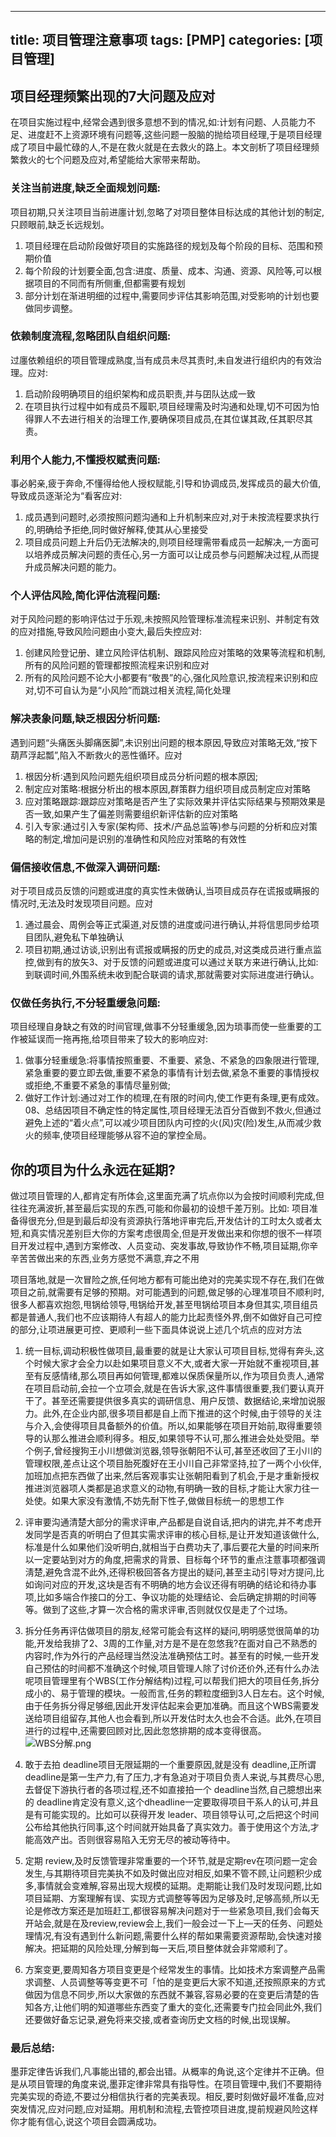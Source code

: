 
---
title: 项目管理注意事项
tags: [PMP]
categories: [项目管理]
---
## 项目经理频繁出现的7大问题及应对
在项目实施过程中,经常会遇到很多意想不到的情况,如:计划有问题、人员能力不足、进度赶不上资源环境有问题等,这些问题一股脑的抛给项目经理,于是项目经理成了项目中最忙碌的人,不是在救火就是在去救火的路上。本文剖析了项目经理频繁救火的七个问题及应对,希望能给大家带来帮助。

### 关注当前进度,缺乏全面规划问题:
项目初期,只关注项目当前进廛计划,忽略了对项目整体目标达成的其他计划的制定,只顾眼前,缺乏长远规划。
1. 项目经理在启动阶段做好项目的实施路径的规划及每个阶段的目标、范围和预期价值
2. 每个阶段的计划要全面,包含:进度、质量、成本、沟通、资源、风险等,可以根据项目的不同而有所侧重,但都需要有规划
3. 部分计划在渐进明细的过程中,需要同步评估其影响范围,对受影响的计划也要做同步调整。

### 依赖制度流程,忽略团队自组织问题:
过廛依赖组织的项目管理成熟度,当有成员未尽其责时,未自发进行组织内的有效治理。应对:
1. 启动阶段明确项目的组织架构和成员职责,并与囝队达成一致
2. 在项目执行过程中如有成员不履职,项目经理需及时沟通和处理,切不可因为怕得罪人不去进行相关的治理工作,要确保项目成员,在其位谋其政,任其职尽其责。

### 利用个人能力,不懂授权赋责问题:
事必躬亲,疲于奔命,不懂得给他人授权赋能,引导和协调成员,发挥成员的最大价值,导致成员逐渐沦为“看客应对:
1. 成员遇到问题时,必须按照问题沟通和上升机制来应对,对于未按流程要求执行的,明确给予拒绝,同时做好解释,使其从心里接受
2. 项目成员问题上升后仍无法解决的,则项目经理需带看成员一起解决,一方面可以培养成员解决问题的责任心,另一方面可以让成员参与问题解决过程,从而提升成员解决问题的能力。

### 个人评估风险,简化评估流程问题:
对于风险问题的影响评估过于乐观,未按照风险管理标准流程来识别、并制定有效的应对措施,导致风险问题由小变大,最后失控应对:
1. 创建风险登记册、建立风险评估机制、跟踪风险应对策略的效果等流程和机制,所有的风险问题的管理都按照流程来识别和应对
2. 所有的风险问题不论大小都要有“敬畏”的心,强化风险意识,按流程来识别和应对,切不可自认为是“小风险”而跳过相关流程,简化处理

### 解决表象问题,缺乏根因分析问题:
遇到问题“头痛医头脚痛医脚”,未识别出问题的根本原因,导致应对策略无效,“按下葫芦浮起瓢”,陷入不断救火的恶性循环。应对
1. 根因分析∶遇到风险问题先组织项目成员分析问题的根本原因;
2. 制定应对策略∶根据分析出的根本原因,群策群力组织项目成员制定应对策略
3. 应对策略跟踪∶跟踪应对策略是否产生了实际效果并评估实际结果与预期效果是否一致,如果产生了偏差则需要组织新评估新的应对策略
4. 引入专家:通过引入专家(架构师、技术/产品总监等)参与问题的分析和应对策略的制定,增加问是识别的准确性和风险应对策略的有效性

### 偏信接收信息,不做深入调研问题:
对于项目成员反馈的问题或进度的真实性未做确认,当项目成员存在谎报或瞒报的情况时,无法及时发现项目问题。应对
1. 通过晨会、周例会等正式渠道,对反馈的进度或问进行确认,并将信思同步给项目团队,避免私下单独确认
2. 项目初期,通过访谈,识别出有谎报或瞒报的历史的成员,对这类成员进行重点监控,做到有的放矢3、对于反馈的问题或进度可以通过关联方来进行确认,比如:到联调时间,外围系统未收到配合联调的请求,那就需要对实际进度进行确认。

### 仅做任务执行,不分轻重缓急问题:
项目经理自身缺之有效的时间官理,做事不分轻重缓急,因为琐事而使一些重要的工作被延误而一拖再拖,给项目带来了较大的影响应对:
1. 做事分轻重缓急:将事情按照重要、不重要、紧急、不紧急的四象限进行管理,紧急重要的要立即去做,重要不紧急的事情有计划去做,紧急不重要的事情授权或拒绝,不重要不紧急的事情尽量别做;
2. 做好工作计划:通过对工作的梳理,在有限的时间内,使工作更有条理,更有成效。08、总结因项目不确定性的特定属性,项目经理无法百分百做到不救火,但通过避免上述的“着火点”,可以减少项目团队内可控的火(风)灾(险)发生,从而减少救火的频率,使项目经理能够从容不迫的掌控全局。


## 你的项目为什么永远在延期?

做过项目管理的人,都肯定有所体会,这里面充满了坑点你以为会按时间顺利完成,但往往充满波折,甚至最后实现的东西,可能和你最初的设想千差万别。比如:
项目准备得很充分,但是到最后却没有资源执行落地评审完后,开发估计的工时太久或者太短,和真实情况差别巨大你的方案考虑很周全,但是开发做出来和你想的很不一样项目开发过程中,遇到方案修改、人员变动、突发事故,导致协作不畅,项目延期,你辛辛苦苦做出来的东西,业务方感觉不满意,弃之不用

项目落地,就是一次冒险之旅,任何地方都有可能出绝对的完美实现不存在,我们在做项目之前,就需要有足够的预期。对可能遇到的问题,做足够的心理准项目不顺利时,很多人都喜欢抱怨,甩锅给领导,甩锅给开发,甚至甩锅给项目本身但其实,项目组员都是普通人,我们也不应该期待人有超人的能力比起责怪外界,倒不如做好自己可控的部分,让项进展更可控、更顺利一些下面具体说说上述几个坑点的应对方法

1. 统一目标,调动积极性做项目,最重要的就是让大家认可项目目标,觉得有奔头,这个时候大家才会全力以赴如果项目意义不大,或者大家一开始就不重视项目,甚至有反感情绪,那么项目再如何管理,都难以保质保量所以,作为项目负责人,通常在项目启动前,会拉一个立项会,就是在告诉大家,这件事情很重要,我们要认真开干了。甚至还需要提供很多真实的调研信息、用户反馈、数据结论,来增加说服力。此外,在企业内部,很多项目都是自上而下推进的这个时候,由于领导的关注与介入,会使得项目具备额外的价值。所以,如果能够在项目开始前,取得重要领导的认那么推进会顺利得多。相反,如果领导不认可,那么推进会处处受阻。举个例子,曾经搜狗王小川想做浏览器,领导张朝阳不认可,甚至还收回了王小川的管理权限,差点让这个项目胎死腹好在王小川自己非常坚持,拉了一两个小伙伴,加班加点把东西做了出来,然后客观事实让张朝阳看到了机会,于是才重新授权推进浏览器项人类都是追求意义的动物,有明确一致的目标,才能让大家力往一处使。如果大家没有激情,不妨先耐下性子,做做目标统一的思想工作

2. 评审要沟通清楚大部分的需求评审,产品都是自说自话,把内的讲完,并不考虑开发同学是否真的听明白了但其实需求评审的核心目标,是让开发知道该做什么,标准是什么如果他们没听明白,就相当于白费功夫了,事后要花大量的时间来所以一定要站到对方的角度,把需求的背景、目标每个环节的重点注薏事项都强调淸楚,避免含混不此外,还得积极回答各方提出的疑问,甚至主动引导对方提问,比如询问对应的开发,这块是否有不明确的地方会议还得有明确的结论和待办事项,比如多端合作接口的分工、争议功能的处理结论、会后确定排期的时间等等。做到了这些,才算一次合格的需求评审,否则就仅仅是走了个过场。

3. 拆分任务再评估做项目的朋友,经常可能会有这样的疑问,明明感觉很简单的功能,开发给我排了2、3周的工作量,对方是不是在忽悠我?在面对自己不熟悉的内容时,作为外行的产品经理当然没法准确预估工时。甚至有的时候,一些开发自己预估的时间都不准确这个时候,项目管理人除了讨价还价外,还有什么办法呢项目管理里有个WBS(工作分解结构)过程,可以帮我们把大的项目任务,拆分成小的、易于管理的模块。一般而言,任务的颗粒度细到3人日左右。这个时候,由于任务拆分得足够细,因此开发评估起来会更加准确。而且这个WBS需要发送给项目组留存,其他人也会看到,所以开发估时太久也会不合适。此外,在项目进行的过程中,还需要回顾对比,因此忽悠排期的成本变得很高。
![WBS分解.png](/acp/WBS分解.png.png "WBS分解")

4. 敢于去拍 deadline项目无限延期的一个重要原因,就是没有 deadline,正所谓 deadline是第一生产力,有了压力,才有急追对于项目负责人来说,与其费尽心思,去督促下游执行者的各项过程,还不如直接拍一个 deadline当然,自己臆想出来的 deadline肯定没有意义,这个dheadline一定要取得项目干系人的认可,并且是有可能实现的。比如可以获得开发 leader、项目领导认可,之后把这个时间公布给其他执行同事,这个时间就开始具备了真实效力。善于使用这个方法,才能高效产出。否则很容易陷入无穷无尽的被动等待中。

5. 定期 review,及时反馈管理非常重要的一个环节,就是定期rev在项问题一定会发生,与其期待项目完美执不如及时做出应对相反,如果不管不顾,让问题积少成多,事情就会变难解,容易出现大规模的延期。走期能让我们及时发现问题,比如项目延期、方案理解有误、实现方式调整等等因为足够及时,足够高频,所以无论是修改方案还是加班赶工,都很容易解决问题对于一些紧急项目,我们会每天开站会,就是在及review,review会上,我们一般会过一下上—天的任务、问题处理情况,有没有遇到什么新问题,需要什么样的帮如果需要资源帮助,会快速对接解决。把延期的风险处理,分解到每一天后,项目整体就会非常顺利了。

6. 方案变更,要周知各方项目变更是个经常发生的事情。比如技术方案调整产品需求调整、人员调整等等变更不可「怕的是变更后大家不知道,还按照原来的方式做因为信息不同步,所以大家做的东西就不兼容,容易必要的在变更后清楚的告知各方,让他们明的知道哪些东西变了重大的变化,还需要专门拉会同此外,我们还要做好备忘记录,避免将来交接,或者查询历史文档的时候,出现误解。

### 最后总结:
墨菲定律告诉我们,凡事能出错的,都会出错。从概率的角说,这个定律并不正确。但是从项目管理的角度来说,墨菲定律非常具有指导性。在项目管理中,我们不要期待完美实现的奇迹,不要过分相信执行者的完美表现。相反,要时刻做好最坏准备,应对突发情况,应对问题,应对延期。用机制和流程,去管控项目进度,提前规避风险这样你才能有信心,说这个项目会圆满成功。